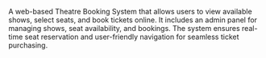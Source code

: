 A web-based Theatre Booking System that allows users to view available shows, select seats, and book tickets online.
It includes an admin panel for managing shows, seat availability, and bookings.
The system ensures real-time seat reservation and user-friendly navigation for seamless ticket purchasing.

